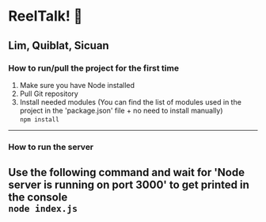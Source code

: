 # ReelTalk! 🎥
Lim, Quiblat, Sicuan
---
### How to run/pull the project for the first time
1. Make sure you have Node installed
2. Pull Git repository
3. Install needed modules (You can find the list of modules used in the project in the 'package.json' file + no need to install manually) <br/>
`npm install`
---
### How to run the server
Use the following command and wait for 'Node server is running on port 3000' to get printed in the console <br/>
`node index.js`
---
